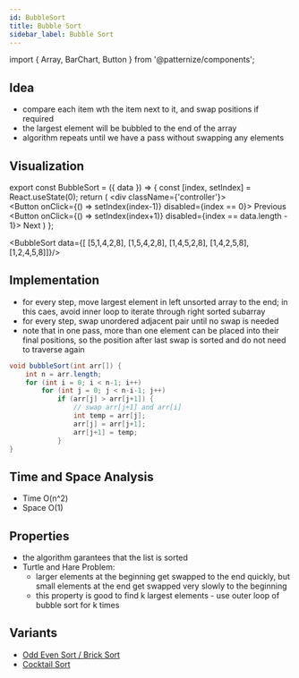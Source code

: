 ```yaml
---
id: BubbleSort
title: Bubble Sort
sidebar_label: Bubble Sort
---
```


import { Array, BarChart, Button } from '@patternize/components';

## Idea 
- compare each item wth the item next to it, and swap positions if required
- the largest element will be bubbled to the end of the array
- algorithm repeats until we have a pass without swapping any elements

## Visualization

export const BubbleSort = ({ data }) => {
    const [index, setIndex] = React.useState(0);
    return (
        <div className={'controller'}>
            <Array data={data[index]} />
            <BarChart data={data[index]} />
            <br/>
            <Button onClick={() => setIndex(index-1)} disabled={index == 0}>
                Previous
            </Button>
            <Button onClick={() => setIndex(index+1)} disabled={index == data.length - 1}>
                Next
            </Button>
        </div>
    )
};

<BubbleSort data={[
        [5,1,4,2,8],
        [1,5,4,2,8],
        [1,4,5,2,8],
        [1,4,2,5,8],
        [1,2,4,5,8]]}/>

## Implementation
- for every step, move largest element in left unsorted array to the end; in this caes, avoid inner loop to iterate through right sorted subarray
- for every step, swap unordered adjacent pair until no swap is needed 
- note that in one pass, more than one element can be placed into their final positions, so the position after last swap is sorted and do not need to traverse again

```java
void bubbleSort(int arr[]) { 
    int n = arr.length; 
    for (int i = 0; i < n-1; i++) 
        for (int j = 0; j < n-i-1; j++) 
            if (arr[j] > arr[j+1]) { 
                // swap arr[j+1] and arr[i] 
                int temp = arr[j]; 
                arr[j] = arr[j+1]; 
                arr[j+1] = temp; 
            } 
} 
```

## Time and Space Analysis
- Time O(n^2)
- Space O(1)

## Properties
- the algorithm garantees that the list is sorted
- Turtle and Hare Problem:
    - larger elements at the beginning get swapped to the end quickly, but small elements at the end get swapped very slowly to the beginning
    - this property is good to find k largest elements - use outer loop of bubble sort for k times

## Variants
- [Odd Even Sort / Brick Sort](https://www.geeksforgeeks.org/odd-even-sort-brick-sort/)
- [Cocktail Sort](https://www.geeksforgeeks.org/cocktail-sort/)
